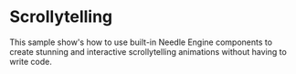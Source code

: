 # Scrollytelling

This sample show's how to use built-in Needle Engine components to create stunning and interactive scrollytelling animations without having to write code.